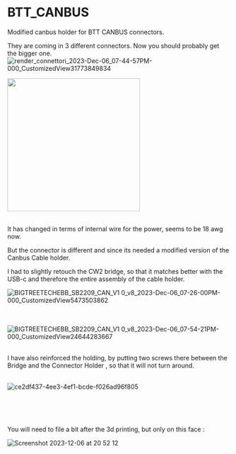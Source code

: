 # BTT_CANBUS
Modified canbus holder for BTT CANBUS connectors.

They are coming in 3 different connectors. Now you should probably get the bigger one.
![render_connettori_2023-Dec-06_07-44-57PM-000_CustomizedView31773849834](https://github.com/cristianku/BTT_CANBUS/assets/25354817/5875dfd6-960c-496f-a915-f31c84670a9c)

<img src="https://github.com/cristianku/BTT_CANBUS/assets/25354817/3a156a7b-6363-4778-8de0-a5d6c884cc8a" width="300">
<br>
<br>

It has changed in terms of internal wire for the power, seems to be 18 awg now.
<br>

But the connector is different and since its needed a modified version of the Canbus Cable holder.
<br>


I had to slightly retouch the CW2 bridge, so that it matches better with the USB-c and therefore the entire assembly of the cable holder.
<br>



![BIGTREETECHEBB_SB2209_CAN_V1 0_v8_2023-Dec-06_07-26-00PM-000_CustomizedView5473503862](https://github.com/cristianku/BTT_CANBUS/assets/25354817/28651154-df69-40c0-b7e5-15ad79403974)
<br>
<br>
<br>

![BIGTREETECHEBB_SB2209_CAN_V1 0_v8_2023-Dec-06_07-54-21PM-000_CustomizedView24644283667](https://github.com/cristianku/BTT_CANBUS/assets/25354817/6930056e-9833-4118-b52e-4308e0cdb8f2)
<br>
<br>

I have also reinforced the holding, by putting two screws there between the Bridge and the Connector Holder , so that it will not turn around.
<br>
<br>

![ce2df437-4ee3-4ef1-bcde-f026ad96f805](https://github.com/cristianku/BTT_CANBUS/assets/25354817/f63118f5-1d29-435b-8c4f-3c47870cd8df)

<br>

<br>

<br>

You will need to file a bit after the 3d printing, but only on this face :

![Screenshot 2023-12-06 at 20 52 12](https://github.com/cristianku/BTT_CANBUS/assets/25354817/1d2e247a-1443-4355-8804-0cc29b867149)
